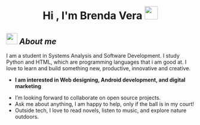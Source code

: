 <h1 align="center">Hi , I'm Brenda Vera <img src="https://media.giphy.com/media/hvRJCLFzcasrR4ia7z/giphy.gif" width="35"></h1>

## <img src="https://media.giphy.com/media/ObNTw8Uzwy6KQ/giphy.gif" width="30px">&nbsp;***About me***

I am a student in Systems Analysis and Software Development. I study Python and HTML, which are programming languages that i am good at. I love to learn and build something new, productive, innovative and creative.
* **I am interested in Web designing, Android development, and digital marketing**
  
- I’m looking forward to collaborate on open source projects.
- Ask me about anything, I am happy to help, only if the ball is in my court!<br>
- Outside tech, I love to read novels, listen to music, and explore nature outdoors.
